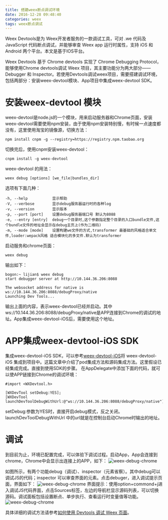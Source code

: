 ```yaml
---
title: 搭建weex断点调试环境 
date: 2016-12-28 09:48:40
categories: weex
tags: weex断点调试
---
```

Weex Devtools是为 Weex开发者服务的一款调试工具，可对 .we 代码及 JavaScript 代码断点调试，并能够审查 Weex app 运行时属性，支持 iOS 和 Android 两个平台。本文是基于IOS平台。

<!--more-->
Weex Devtools 基于 Chrome devtools 实现了 Chrome Debugging Protocol，能够使用Chrome devtools调试 Weex 项目，其主要功能分为两大部分—— Debugger 和 Inspector。若使用Devtools调试weex项目，需要搭建调试环境，包括两部分：安装weex-devtool模块、App项目中集成weex-devtool SDK。
# 安装weex-devtool 模块
weex-devtool是node.js的一个模块，用来启动服务器和Chrome页面，安装weex-devtool需要使用npm安装，由于使用npm安装特别慢，有时候一点速度都没有，这里使用淘宝的镜像源，切换方法：

	npm install cnpm -g --registry=https://registry.npm.taobao.org
切换完后，使用cnpm安装weex-devtool：

	cnpm install -g weex-devtool

weex-devtool 的用法：

	weex debug [options] [we_file|bundles_dir]
选项有下面几种：

	-h, --help           显示帮助
	-V, --verbose        显示debug服务器运行时的各种log
	-v, --version        显示版本
	-p, --port [port]    设置debug服务器端口号 默认为8088
	-e, --entry [entry]  debug一个目录时,这个参数指定整个目录的入口bundle文件,这个bundle文件的地址会显示在debug主页上(作为二维码)
	-m, --mode [mode]    设置构建we文件的方式,transformer 最基础的风格适合单文件,loader:wepack风格 适合模块化的多文件.默认为transformer
启动服务和chrome页面：

	weex debug  
	
输出如下：

	bogon:~ lijian$ weex debug
	start debugger server at http://10.144.36.206:8088
	
	The websocket address for native is ws://10.144.36.206:8088/debugProxy/native
	Launching Dev Tools...

输出上面的内容，表示weex-devtool已经并启动。其中ws://10.144.36.206:8088/debugProxy/native是APP连接到Chrome的调试的地址。App集成weex-devtool-iOS后，需要使用这个地址。
# APP集成weex-devtool-iOS SDK

集成weex-devtool-iOS SDK，可以参考[weex-devtool-iOS](https://github.com/weexteam/weex-devtool-iOS/blob/master/README-zh.md)将 weex-devtool-iOS 集成到项目中。这篇文章中介绍了pod集成方法和源码集成方法。这里假设已经集成完成。直接到使用SDK的步骤。
在AppDelegate中添加下面的代码，就可以使APP链接到Chrome的调试环境：

	#import <WXDevtool.h>
	
	[WXDevTool setDebug:YES];
	[WXDevTool launchDevToolDebugWithUrl:@"ws://10.144.36.206:8088/debugProxy/native"];
setDebug:参数为YES时，直接开启debug模式，反之关闭。launchDevToolDebugWithUrl 中的url就是在控制台启动Chrome时输出的地址。

# 调试

到目前为止，环境已配置完成，可以体验下调试过程。启动App，App会连接到chrome，Chrome中会显示出连接上的APP，如下：
![weex-debug-chrome](http://of685p9vy.bkt.clouddn.com/weex-debug-chrome.png)

如图所示，有两个功能debug（调试）、inspector（元素省察）。其中debug可以调试JS的代码；inspector 可以审查界面的元素。点击debuger，进入调试提示页面，界面如下：
![weex-debug-chrome](http://of685p9vy.bkt.clouddn.com/weex-debug-chrome1.png)
界面提示：使用option+commond+j进入调试JS代码界面，点击Sources标签，左边的导航栏显示源码列表，可以切换源码。调试面板包括设置断点、单步执行、查看运行时变量值等功能。
![weex-debug-chrome](http://of685p9vy.bkt.clouddn.com/weex-debug-chrome2.png)

具体详细的调试方法请参考[如何使用 Devtools 调试 Weex 页面](http://weex-project.io/cn/doc/how-to/debug-with-devtools.html)。

